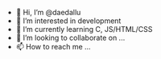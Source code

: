 - 👋 Hi, I’m @daedallu
- 👀 I’m interested in development
- 🌱 I’m currently learning C, JS/HTML/CSS
- 💞️ I’m looking to collaborate on ...
- 📫 How to reach me ...

<!---
daedallu/daedallu is a ✨ special ✨ repository because its `README.md` (this file) appears on your GitHub profile.
You can click the Preview link to take a look at your changes.
--->
